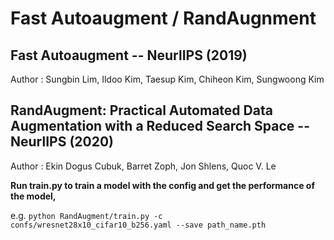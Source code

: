 Fast Autoaugment / RandAugnment
===

Fast Autoaugment -- NeurlIPS (2019)
---
Author : Sungbin Lim, Ildoo Kim, Taesup Kim, Chiheon Kim, Sungwoong Kim


RandAugment: Practical Automated Data Augmentation with a Reduced Search Space -- NeurlIPS (2020)
---
Author : Ekin Dogus Cubuk, Barret Zoph, Jon Shlens, Quoc V. Le


**Run train.py to train a model with the config and get the performance of the model,**

e.g. `python RandAugment/train.py -c confs/wresnet28x10_cifar10_b256.yaml --save path_name.pth`
